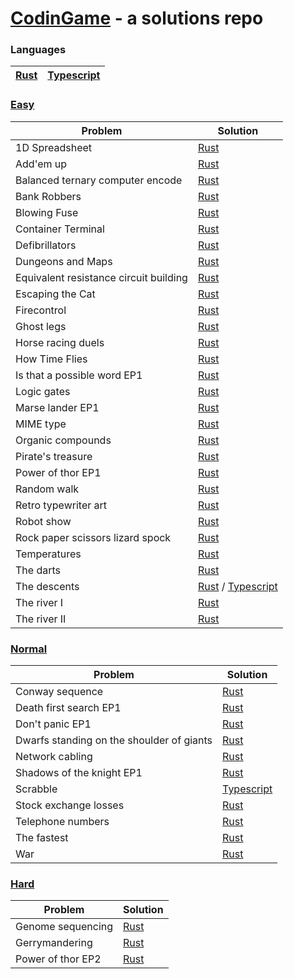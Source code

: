 # [CodinGame](https://www.codingame.com/) - a solutions repo

### Languages
| [Rust](/rust) | [Typescript](/typescript) |
| ------------- | ------------------------- |

### [Easy](https://www.codingame.com/training/easy)

| Problem                                | Solution                                                                                                          |
| -------------------------------------- | ----------------------------------------------------------------------------------------------------------------- |
| 1D Spreadsheet                         | [Rust](/rust/classic-puzzle-easy/1d-spreadsheet.rs)                                                               |
| Add'em up                              | [Rust](rust/classic-puzzle-easy/addem-up.rs)                                                                      |
| Balanced ternary computer encode       | [Rust](rust/classic-puzzle-easy/balanced-ternary-computer-encode.rs)                                              |
| Bank Robbers                           | [Rust](/rust/classic-puzzle-easy/bank-robbers.rs)                                                                 |
| Blowing Fuse                           | [Rust](/rust/classic-puzzle-easy/blowing-fuse.rs)                                                                 |
| Container Terminal                     | [Rust](rust/classic-puzzle-easy/container-terminal.rs)                                                            |
| Defibrillators                         | [Rust](/rust/classic-puzzle-easy/defibrillators.rs)                                                               |
| Dungeons and Maps                      | [Rust](rust/classic-puzzle-easy/dungeons-and-maps.rs)                                                             |
| Equivalent resistance circuit building | [Rust](rust/classic-puzzle-easy/equivalent-resistance-circuit-building.rs)                                        |
| Escaping the Cat                       | [Rust](rust/classic-puzzle-easy/escaping-the-cat.rs)                                                              |
| Firecontrol                            | [Rust](rust/classic-puzzle-easy/firecontrol.rs)                                                                   |
| Ghost legs                             | [Rust](rust/classic-puzzle-easy/ghost-legs.rs)                                                                    |
| Horse racing duels                     | [Rust](rust/classic-puzzle-easy/horse-racing-duels.rs)                                                            |
| How Time Flies                         | [Rust](rust/classic-puzzle-easy/how-time-flies.rs)                                                                |
| Is that a possible word EP1            | [Rust](rust/classic-puzzle-easy/is-that-a-possible-word-ep1.rs)                                                   |
| Logic gates                            | [Rust](rust/classic-puzzle-easy/logic-gates.rs)                                                                   |
| Marse lander EP1                       | [Rust](rust/classic-puzzle-easy/mars-lander-episode-1.rs)                                                         |
| MIME type                              | [Rust](rust/classic-puzzle-easy/mime-type.rs)                                                                     |
| Organic compounds                      | [Rust](rust/classic-puzzle-easy/organic-compounds.rs)                                                             |
| Pirate's treasure                      | [Rust](rust/classic-puzzle-easy/pirates-treasure.rs)                                                              |
| Power of thor EP1                      | [Rust](rust/classic-puzzle-easy/power-of-thor-episode-1.rs)                                                       |
| Random walk                            | [Rust](rust/classic-puzzle-easy/random-walk.rs)                                                                   |
| Retro typewriter art                   | [Rust](rust/classic-puzzle-easy/retro-typewriter-art.rs)                                                          |
| Robot show                             | [Rust](rust/classic-puzzle-easy/robot-show.rs)                                                                    |
| Rock paper scissors lizard spock       | [Rust](rust/classic-puzzle-easy/rock-paper-scissors-lizard-spock.rs)                                              |
| Temperatures                           | [Rust](rust/classic-puzzle-easy/temperatures.rs)                                                                  |
| The darts                              | [Rust](rust/classic-puzzle-easy/the-dart-101.rs)                                                                  |
| The descents                           | [Rust](rust/classic-puzzle-easy/the-decents.rs) / [Typescript](typescript/src/classic-puzzle-easy/the-descent.ts) |
| The river I                            | [Rust](rust/classic-puzzle-easy/the-river-i.rs)                                                                   |
| The river II                           | [Rust](rust/classic-puzzle-easy/the-river-ii.rs)                                                                  |
### [Normal](https://www.codingame.com/training/medium)
| Problem                                   | Solution                                                                         |
| ----------------------------------------- | -------------------------------------------------------------------------------- |
| Conway sequence                           | [Rust](rust/classic-puzzle-normal/conway-sequence.rs)                            |
| Death first search EP1                    | [Rust](rust/classic-puzzle-normal/death-first-search-episode-1.rs)               |
| Don't panic EP1                           | [Rust](rust/classic-puzzle-normal/don't-panic-episode-1.rs)                      |
| Dwarfs standing on the shoulder of giants | [Rust](rust/classic-puzzle-normal/dwarfs-standing-on-the-shoulders-of-giants.rs) |
| Network cabling                           | [Rust](rust/classic-puzzle-normal/network-cabling.rs)                            |
| Shadows of the knight EP1                 | [Rust](rust/classic-puzzle-normal/shadows-of-the-knight-episode-1.rs)            |
| Scrabble                                  | [Typescript](typescript/src/classic-puzzle-normal/scrabble.ts)                   |
| Stock exchange losses                     | [Rust](rust/classic-puzzle-normal/stock-exchange-losses.rs)                      |
| Telephone numbers                         | [Rust](rust/classic-puzzle-normal/telephone-numbers.rs)                          |
| The fastest                               | [Rust](rust/classic-puzzle-normal/the-fastest.rs)                                |
| War                                       | [Rust](rust/classic-puzzle-normal/war.rs)                                        |
### [Hard](https://www.codingame.com/training/hard)
| Problem           | Solution                                                    |
| ----------------- | ----------------------------------------------------------- |
| Genome sequencing | [Rust](rust/classic-puzzle-hard/genome-sequencing.rs)       |
| Gerrymandering    | [Rust](rust/classic-puzzle-hard/gerrymandering.rs)          |
| Power of thor EP2 | [Rust](rust/classic-puzzle-hard/power-of-thor-episode-2.rs) |

